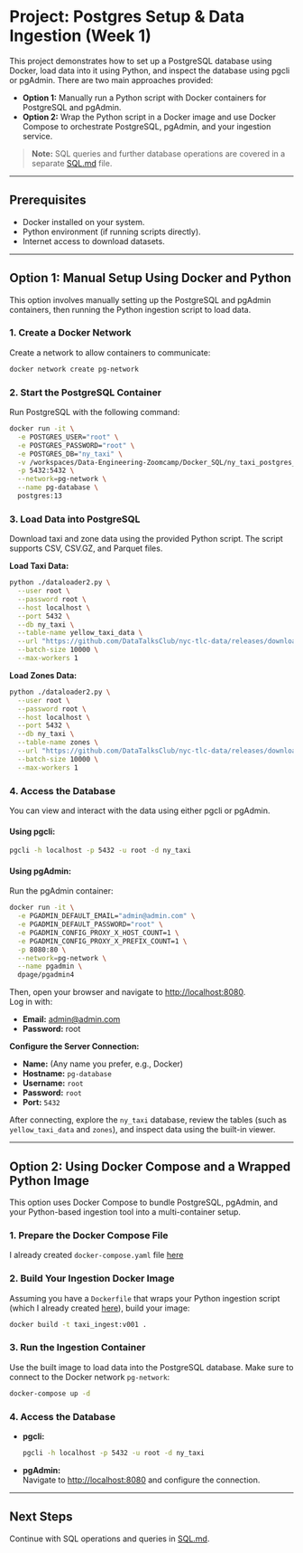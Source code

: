 # Project: Postgres Setup & Data Ingestion (Week 1)

This project demonstrates how to set up a PostgreSQL database using Docker, load data into it using Python, and inspect the database using pgcli or pgAdmin. There are two main approaches provided:

- **Option 1:** Manually run a Python script with Docker containers for PostgreSQL and pgAdmin.
- **Option 2:** Wrap the Python script in a Docker image and use Docker Compose to orchestrate PostgreSQL, pgAdmin, and your ingestion service.
> **Note:** SQL queries and further database operations are covered in a separate [SQL.md](https://github.com/Hab00119/Data-Engineering-Zoomcamp/blob/main/01-Docker_Sql_terraform/Docker_SQL/SQL-notes.md) file.

---

## Prerequisites

- Docker installed on your system.
- Python environment (if running scripts directly).
- Internet access to download datasets.

---

## Option 1: Manual Setup Using Docker and Python

This option involves manually setting up the PostgreSQL and pgAdmin containers, then running the Python ingestion script to load data.

### 1. Create a Docker Network

Create a network to allow containers to communicate:

```bash
docker network create pg-network
```

### 2. Start the PostgreSQL Container

Run PostgreSQL with the following command:

```bash
docker run -it \
  -e POSTGRES_USER="root" \
  -e POSTGRES_PASSWORD="root" \
  -e POSTGRES_DB="ny_taxi" \
  -v /workspaces/Data-Engineering-Zoomcamp/Docker_SQL/ny_taxi_postgres_data:/var/lib/postgresql/data \
  -p 5432:5432 \
  --network=pg-network \
  --name pg-database \
  postgres:13
```

### 3. Load Data into PostgreSQL

Download taxi and zone data using the provided Python script. The script supports CSV, CSV.GZ, and Parquet files.

**Load Taxi Data:**

```bash
python ./dataloader2.py \
  --user root \
  --password root \
  --host localhost \
  --port 5432 \
  --db ny_taxi \
  --table-name yellow_taxi_data \
  --url "https://github.com/DataTalksClub/nyc-tlc-data/releases/download/green/green_tripdata_2019-10.csv.gz" \
  --batch-size 10000 \
  --max-workers 1
```

**Load Zones Data:**

```bash
python ./dataloader2.py \
  --user root \
  --password root \
  --host localhost \
  --port 5432 \
  --db ny_taxi \
  --table-name zones \
  --url "https://github.com/DataTalksClub/nyc-tlc-data/releases/download/misc/taxi_zone_lookup.csv" \
  --batch-size 10000 \
  --max-workers 1
```

### 4. Access the Database

You can view and interact with the data using either pgcli or pgAdmin.

#### Using pgcli:

```bash
pgcli -h localhost -p 5432 -u root -d ny_taxi
```

#### Using pgAdmin:

Run the pgAdmin container:

```bash
docker run -it \
  -e PGADMIN_DEFAULT_EMAIL="admin@admin.com" \
  -e PGADMIN_DEFAULT_PASSWORD="root" \
  -e PGADMIN_CONFIG_PROXY_X_HOST_COUNT=1 \
  -e PGADMIN_CONFIG_PROXY_X_PREFIX_COUNT=1 \
  -p 8080:80 \
  --network=pg-network \
  --name pgadmin \
  dpage/pgadmin4
```

Then, open your browser and navigate to [http://localhost:8080](http://localhost:8080).  
Log in with:
- **Email:** admin@admin.com
- **Password:** root

**Configure the Server Connection:**
- **Name:** (Any name you prefer, e.g., Docker)
- **Hostname:** `pg-database`
- **Username:** `root`
- **Password:** `root`
- **Port:** `5432`

After connecting, explore the `ny_taxi` database, review the tables (such as `yellow_taxi_data` and `zones`), and inspect data using the built-in viewer.

---

## Option 2: Using Docker Compose and a Wrapped Python Image

This option uses Docker Compose to bundle PostgreSQL, pgAdmin, and your Python-based ingestion tool into a multi-container setup.

### 1. Prepare the Docker Compose File

I already created `docker-compose.yaml` file [here](https://github.com/Hab00119/Data-Engineering-Zoomcamp/blob/main/01-Docker_Sql_terraform/Docker_SQL/docker-compose.yaml)



### 2. Build Your Ingestion Docker Image

Assuming you have a `Dockerfile` that wraps your Python ingestion script (which I already created [here](https://github.com/Hab00119/Data-Engineering-Zoomcamp/blob/main/01-Docker_Sql_terraform/Docker_SQL/Dockerfile)), build your image:

```bash
docker build -t taxi_ingest:v001 .
```

### 3. Run the Ingestion Container

Use the built image to load data into the PostgreSQL database. Make sure to connect to the Docker network `pg-network`:

```bash
docker-compose up -d
```

### 4. Access the Database

- **pgcli:**

  ```bash
  pgcli -h localhost -p 5432 -u root -d ny_taxi
  ```

- **pgAdmin:**  
  Navigate to [http://localhost:8080](http://localhost:8080) and configure the connection.

---

## Next Steps

Continue with SQL operations and queries in [SQL.md](https://github.com/Hab00119/Data-Engineering-Zoomcamp/blob/main/01-Docker_Sql_terraform/Docker_SQL/SQL-notes.md).